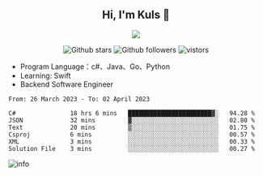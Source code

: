 <h2 align="center"> Hi, I'm Kuls 👋 </h2>
<p align="center">
    <p align="center">
        <img src=" https://avatars.githubusercontent.com/u/42165104?s=460&u=5c7fbf0bce7d4b38a15a44676e6f64b529e47598&v=4"/>
    </p>
    <p align="center">
      <img src="https://img.shields.io/github/stars/hellokuls?style=social" alt="Github stars" />
      <img src="https://img.shields.io/github/followers/hellokuls?style=social" alt="Github followers" />
      <img src="https://visitor-badge.glitch.me/badge?page_id=hellokuls.readme" alt="vistors" />
    </p>
</p>

- Program Language：c#、Java、Go、Python
- Learning: Swift
- Backend Software Engineer

<!--START_SECTION:waka-->

```text
From: 26 March 2023 - To: 02 April 2023

C#               18 hrs 6 mins   ███████████████████████▓░   94.28 %
JSON             32 mins         ▓░░░░░░░░░░░░░░░░░░░░░░░░   02.80 %
Text             20 mins         ▒░░░░░░░░░░░░░░░░░░░░░░░░   01.75 %
Csproj           6 mins          ░░░░░░░░░░░░░░░░░░░░░░░░░   00.57 %
XML              3 mins          ░░░░░░░░░░░░░░░░░░░░░░░░░   00.33 %
Solution File    3 mins          ░░░░░░░░░░░░░░░░░░░░░░░░░   00.27 %
```

<!--END_SECTION:waka-->

![info](https://github-readme-stats.vercel.app/api?username=hellokuls&show_icons=true&count_private=true&hide=prs&theme=default_repocard)


